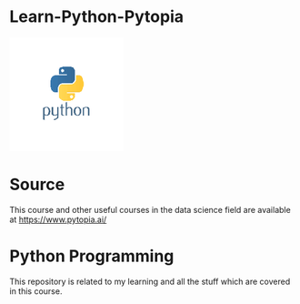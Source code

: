 # Learn-Python-Pytopia
![Python](https://github.com/Saeedam02/Learn-Python-Pytopia/blob/main/images/Python.png)
# Source
This course and other useful courses in the data science field are available at https://www.pytopia.ai/

# Python Programming
This repository is related to my learning and all the stuff which are covered in this course.
